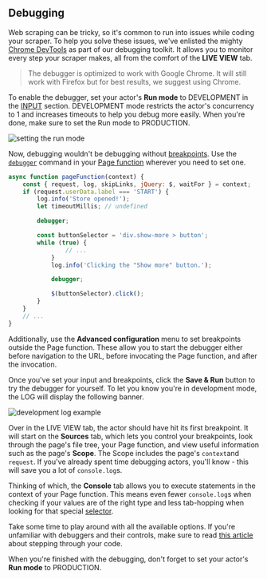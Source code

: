 ## [](#debugging) Debugging 

Web scraping can be tricky, so it's common to run into issues while coding your scraper. To help you solve these issues, we've enlisted the mighty [Chrome DevTools](https://developers.google.com/web/tools/chrome-devtools) as part of our debugging toolkit. It allows you to monitor every step your scraper makes, all from the comfort of the **LIVE VIEW** tab.

> The debugger is optimized to work with Google Chrome. It will still work with Firefox but for best results, we suggest using Chrome.

To enable the debugger, set your actor's **Run mode** to DEVELOPMENT in the [INPUT](https://apify.com/apify/web-scraper?section=input-schema) section. DEVELOPMENT mode restricts the actor's concurrency to 1 and increases timeouts to help you debug more easily. When you're done, make sure to set the Run mode to PRODUCTION.

![setting the run mode](../img/debugging-run-mode.jpg "Setting the actor's Run mode.")

Now, debugging wouldn't be debugging without [breakpoints](https://developers.google.com/web/tools/chrome-devtools/javascript/breakpoints). Use the [`debugger`](https://developer.mozilla.org/en-US/docs/Web/JavaScript/Reference/Statements/debugger) command in your [Page function](https://docs.apify.com/scraping/getting-started#the-pagefunction) wherever you need to set one.

```javascript
async function pageFunction(context) {
    const { request, log, skipLinks, jQuery: $, waitFor } = context;
    if (request.userData.label === 'START') {
        log.info('Store opened!');
        let timeoutMillis; // undefined

        debugger;

        const buttonSelector = 'div.show-more > button';
        while (true) {
                // ...
            }
            log.info('Clicking the "Show more" button.');

            debugger;

            $(buttonSelector).click();
        }
    }
    // ...
}
```

Additionally, use the **Advanced configuration** menu to set breakpoints outside the Page function. These allow you to start the debugger either before navigation to the URL, before invocating the Page function, and after the invocation.

Once you've set your input and breakpoints, click the **Save & Run** button to try the debugger for yourself. To let you know you're in development mode, the LOG will display the following banner.

![development log example](../img/debugging-log.jpg "The log shows a banner to tell you you're in development mode.")

Over in the LIVE VIEW tab, the actor should have hit its first breakpoint. It will start on the **Sources** tab, which lets you control your breakpoints, look through the page's file tree, your Page function, and view useful information such as the page's **Scope**. The Scope includes the page's `context`and `request`. If you've already spent time debugging actors, you'll know - this will save you a lot of `console.log`s.

Thinking of which, the **Console** tab allows you to execute statements in the context of your Page function. This means even fewer `console.log`s when checking if your values are of the right type and less tab-hopping when looking for that special [selector](https://developer.mozilla.org/en-US/docs/Web/CSS/CSS_Selectors).

Take some time to play around with all the available options. If you're unfamiliar with debuggers and their controls, make sure to read [this article](https://developers.google.com/web/tools/chrome-devtools/javascript/reference#stepping) about stepping through your code.

When you're finished with the debugging, don't forget to set your actor's **Run mode** to PRODUCTION.
